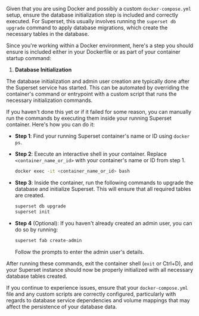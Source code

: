 
Given that you are using Docker and possibly a custom `docker-compose.yml` setup, ensure the database initialization step is included and correctly executed. For Superset, this usually involves running the `superset db upgrade` command to apply database migrations, which create the necessary tables in the database.

Since you're working within a Docker environment, here's a step you should ensure is included either in your Dockerfile or as part of your container startup command:

1. **Database Initialization**

The database initialization and admin user creation are typically done after the Superset service has started. This can be automated by overriding the container's command or entrypoint with a custom script that runs the necessary initialization commands.

If you haven't done this yet or if it failed for some reason, you can manually run the commands by executing them inside your running Superset container. Here's how you can do it:

- **Step 1**: Find your running Superset container's name or ID using `docker ps`.

- **Step 2**: Execute an interactive shell in your container. Replace `<container_name_or_id>` with your container's name or ID from step 1.
  
  ```bash
  docker exec -it <container_name_or_id> bash
  ```

- **Step 3**: Inside the container, run the following commands to upgrade the database and initialize Superset. This will ensure that all required tables are created.

  ```bash
  superset db upgrade
  superset init
  ```

- **Step 4** (Optional): If you haven't already created an admin user, you can do so by running:

  ```bash
  superset fab create-admin
  ```

  Follow the prompts to enter the admin user's details.

After running these commands, exit the container shell (`exit` or Ctrl+D), and your Superset instance should now be properly initialized with all necessary database tables created.

If you continue to experience issues, ensure that your `docker-compose.yml` file and any custom scripts are correctly configured, particularly with regards to database service dependencies and volume mappings that may affect the persistence of your database data.